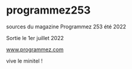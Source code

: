 # programmez253
sources du magazine Programmez 253 été 2022

Sortie le 1er juillet 2022

www.programmez.com

vive le minitel !
